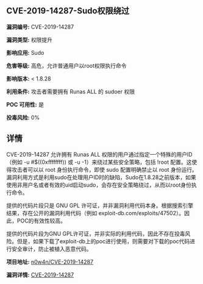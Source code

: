 ## CVE-2019-14287-Sudo权限绕过

**漏洞编号:** CVE-2019-14287

**漏洞类型:** 权限提升

**影响应用:** Sudo

**危害等级:** 高危，允许普通用户以root权限执行命令

**影响版本:** < 1.8.28

**利用条件:** 攻击者需要拥有 Runas ALL 的 sudoer 权限

**POC 可用性:** 是

**投毒风险:** 0%

## 详情

CVE-2019-14287 允许拥有 Runas ALL 权限的用户通过指定一个特殊的用户ID（例如 -u \#$((0xffffffff)) 或 -u -1）来绕过某些安全策略，包括 !root 配置。这使得攻击者可以以 root 身份执行命令，即使 sudo 配置明确禁止以 root 身份运行。漏洞利用方式是利用sudo在处理用户ID时的缺陷，Sudo在1.8.28之前版本，如果使用非用户名或者有效的uid启动sudo，会存在安全策略绕过，从而以root身份执行命令。

提供的代码片段只是 GNU GPL 许可证，并非漏洞利用代码本身。根据搜索引擎结果，存在公开的漏洞利用代码（例如 exploit-db.com/exploits/47502）。因此，POC的有效性较高。

提供的代码片段为GNU GPL许可证，并非实际的利用代码，因此不存在投毒风险。但是，如果下载了exploit-db上的poc进行使用，则需要对下载的poc代码进行安全审计，防止被植入恶意代码。

**项目地址:** [n0w4n/CVE-2019-14287](https://github.com/n0w4n/CVE-2019-14287)

**漏洞详情:** [CVE-2019-14287](https://nvd.nist.gov/vuln/detail/CVE-2019-14287)
